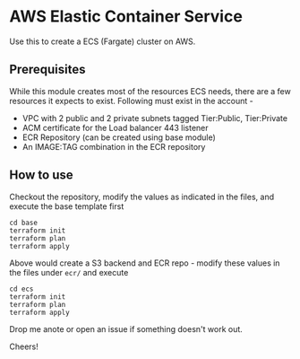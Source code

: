 # AWS Elastic Container Service

Use this to create a ECS (Fargate) cluster on AWS.

## Prerequisites
While this module creates most of the resources ECS needs, there are a few resources it expects to exist.
Following must exist in the account - 
 - VPC with 2 public and 2 private subnets tagged Tier:Public, Tier:Private 
 - ACM certificate for the Load balancer 443 listener
 - ECR Repository (can be created using base module)
 - An IMAGE:TAG combination in the ECR repository

## How to use

Checkout the repository, modify the values as indicated in the files, and execute the base template first
```
cd base
terraform init
terraform plan
terraform apply
```
Above would create a S3 backend and ECR repo - modify these values in the files under `ecr/` and execute
```
cd ecs
terraform init
terraform plan
terraform apply
```

Drop me anote or open an issue if something doesn't work out. 

Cheers! 
